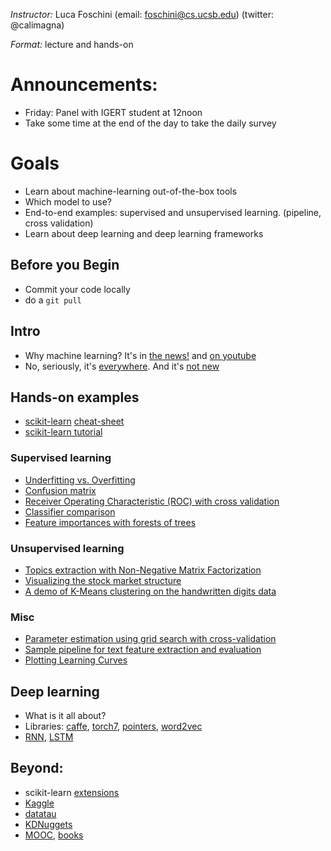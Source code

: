 *Instructor:* Luca Foschini (email: foschini@cs.ucsb.edu) (twitter: @calimagna)

*Format:* lecture and hands-on

# Announcements:
  - Friday: Panel with IGERT student at 12noon
  - Take some time at the end of the day to take the daily survey
  
# Goals

- Learn about machine-learning out-of-the-box tools
- Which model to use?
- End-to-end examples: supervised and unsupervised learning. (pipeline, cross validation)
- Learn about deep learning and deep learning frameworks

## Before you Begin
  - Commit your code locally
  - do a ```git pull```

## Intro
 
  - Why machine learning? It's in [the news!](http://www.technologyreview.com/view/541276/deep-learning-machine-teaches-itself-chess-in-72-hours-plays-at-international-master/) and [on youtube](https://www.youtube.com/watch?v=V1eYniJ0Rnk)
  - No, seriously, it's [everywhere](https://en.wikipedia.org/wiki/Ethics_of_artificial_intelligence). And it's [not new](http://m.mind.oxfordjournals.org/content/LIX/236/433.full.pdf)
  
## Hands-on examples
  - [scikit-learn](http://scikit-learn.org/stable/) [cheat-sheet](http://scikit-learn.org/stable/tutorial/machine_learning_map/)
  - [scikit-learn tutorial](http://scikit-learn.org/stable/tutorial/statistical_inference/index.html#stat-learn-tut-index)

### Supervised learning
  - [Underfitting vs. Overfitting](http://scikit-learn.org/stable/auto_examples/model_selection/plot_underfitting_overfitting.html#example-model-selection-plot-underfitting-overfitting-py)
  - [Confusion matrix](http://scikit-learn.org/stable/auto_examples/model_selection/plot_confusion_matrix.html#example-model-selection-plot-confusion-matrix-py)
  - [Receiver Operating Characteristic (ROC) with cross validation](http://scikit-learn.org/stable/auto_examples/model_selection/plot_roc_crossval.html#example-model-selection-plot-roc-crossval-py)
  - [Classifier comparison](http://scikit-learn.org/stable/auto_examples/classification/plot_classifier_comparison.html#example-classification-plot-classifier-comparison-py)
  - [Feature importances with forests of trees](http://scikit-learn.org/stable/auto_examples/ensemble/plot_forest_importances.html#example-ensemble-plot-forest-importances-py)

### Unsupervised learning
  - [Topics extraction with Non-Negative Matrix Factorization](http://scikit-learn.org/stable/auto_examples/applications/topics_extraction_with_nmf.html#example-applications-topics-extraction-with-nmf-py)
  - [Visualizing the stock market structure](http://scikit-learn.org/stable/auto_examples/applications/plot_stock_market.html#example-applications-plot-stock-market-py)
  - [A demo of K-Means clustering on the handwritten digits data](http://scikit-learn.org/stable/auto_examples/cluster/plot_kmeans_digits.html#example-cluster-plot-kmeans-digits-py)

### Misc
  - [Parameter estimation using grid search with cross-validation](http://scikit-learn.org/stable/auto_examples/model_selection/grid_search_digits.html#example-model-selection-grid-search-digits-py)
  - [Sample pipeline for text feature extraction and evaluation](http://scikit-learn.org/stable/auto_examples/model_selection/grid_search_text_feature_extraction.html#example-model-selection-grid-search-text-feature-extraction-py)
  - [Plotting Learning Curves](http://scikit-learn.org/stable/auto_examples/model_selection/plot_learning_curve.html#example-model-selection-plot-learning-curve-py)

## Deep learning
  - What is it all about?
  - Libraries: [caffe](http://caffe.berkeleyvision.org/), [torch7](https://github.com/torch/torch7/wiki/Cheatsheet), [pointers](http://deeplearning.net/tutorial/lstm.html), [word2vec](https://code.google.com/p/word2vec/)
  - [RNN](http://karpathy.github.io/2015/05/21/rnn-effectiveness/), [LSTM](https://research.facebook.com/blog/1642778845966521/inferring-algorithmic-patterns-with-stack/)
  
## Beyond:

  - scikit-learn [extensions](http://scikit-learn.org/stable/related_projects.html)
  - [Kaggle](https://www.kaggle.com/)
  - [datatau](http://www.datatau.com/)
  - [KDNuggets](http://www.kdnuggets.com/)
  - [MOOC](https://www.coursera.org/learn/machine-learning), [books](http://aima.cs.berkeley.edu/) 
